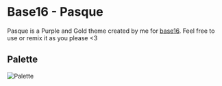 # Base16 - Pasque
Pasque is a Purple and Gold theme created by me for [base16](https://github.com/chriskempson/base16).
Feel free to use or remix it as you please <3

## Palette
![Palette](https://raw.githubusercontent.com/Misterio77/base16-pasque-scheme/master/pasque.png)
